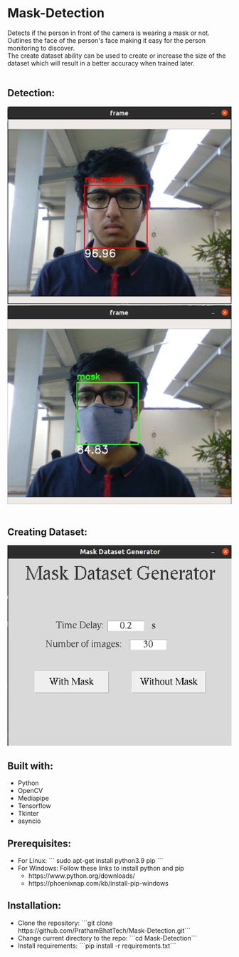# Mask-Detection
Detects if the person in front of the camera is wearing a mask or not.<br>
Outlines the face of the person's face making it easy for the person monitoring to discover.<br>
The create dataset ability can be used to create or increase the size of the dataset which will result in a better accuracy when trained later.<br>
<br>

<h2>Detection:</h2>
<img src="/DemoImages/Demo_NoMask.png">
<img src="/DemoImages/Demo_Mask.png">
<br><br>

<h2>Creating Dataset:</h2>
<img src="/DemoImages/Demo_CreateDataset.png">

<h2>Built with:</h2>
<ul>
  <li>Python</li>
  <li>OpenCV</li>
  <li>Mediapipe</li>
  <li>Tensorflow</li>
  <li>Tkinter</li>
  <li>asyncio</li>
</ul>

<h2>Prerequisites:</h2>
<ul>
  <li>For Linux: ```
                    sudo apt-get install python3.9 pip
                 ```
  </li>
  <li>For Windows: Follow these links to install python and pip
        <ul>
          <li>https://www.python.org/downloads/</li>
          <li>https://phoenixnap.com/kb/install-pip-windows</li>
        </ul>
  </li>
</ul>

<h2>Installation:</h2>
<ul>
  <li>Clone the repository: ```git clone https://github.com/PrathamBhatTech/Mask-Detection.git```</li>
  <li>Change current directory to the repo: ```cd Mask-Detection```</li>
  <li>Install requirements: ```pip install -r requirements.txt```</li>
</ul>

